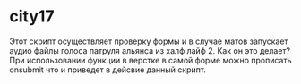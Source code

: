 # city17
Этот скрипт осуществляет проверку формы и в случае матов запускает аудио файлы голоса патруля альянса из халф лайф 2. 
Как он это делает? При использовании функции в верстке в самой форме можно прописать onsubmit что и приведет в дейсвие данный скрипт.
